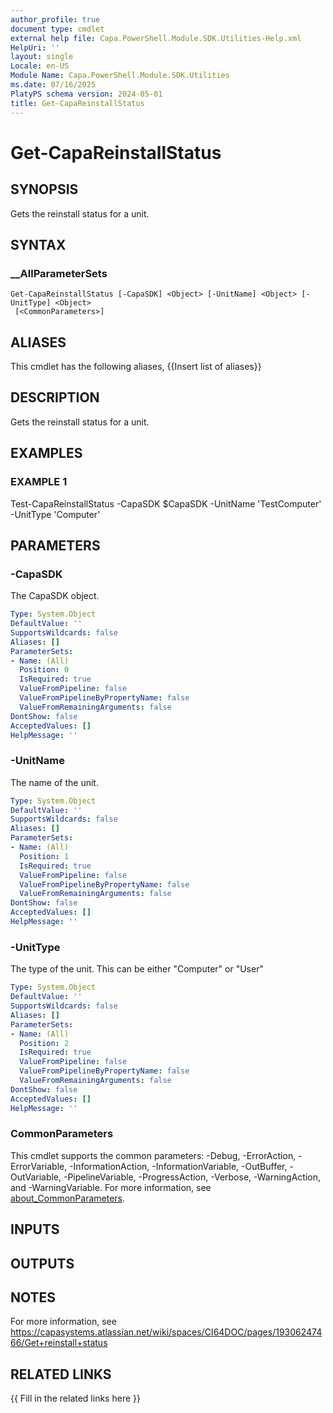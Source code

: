 ```yaml
---
author_profile: true
document type: cmdlet
external help file: Capa.PowerShell.Module.SDK.Utilities-Help.xml
HelpUri: ''
layout: single
Locale: en-US
Module Name: Capa.PowerShell.Module.SDK.Utilities
ms.date: 07/16/2025
PlatyPS schema version: 2024-05-01
title: Get-CapaReinstallStatus
---
```


# Get-CapaReinstallStatus

## SYNOPSIS

Gets the reinstall status for a unit.

## SYNTAX

### __AllParameterSets

```
Get-CapaReinstallStatus [-CapaSDK] <Object> [-UnitName] <Object> [-UnitType] <Object>
 [<CommonParameters>]
```

## ALIASES

This cmdlet has the following aliases,
  {{Insert list of aliases}}

## DESCRIPTION

Gets the reinstall status for a unit.

## EXAMPLES

### EXAMPLE 1

Test-CapaReinstallStatus -CapaSDK $CapaSDK -UnitName 'TestComputer' -UnitType 'Computer'

## PARAMETERS

### -CapaSDK

The CapaSDK object.

```yaml
Type: System.Object
DefaultValue: ''
SupportsWildcards: false
Aliases: []
ParameterSets:
- Name: (All)
  Position: 0
  IsRequired: true
  ValueFromPipeline: false
  ValueFromPipelineByPropertyName: false
  ValueFromRemainingArguments: false
DontShow: false
AcceptedValues: []
HelpMessage: ''
```

### -UnitName

The name of the unit.

```yaml
Type: System.Object
DefaultValue: ''
SupportsWildcards: false
Aliases: []
ParameterSets:
- Name: (All)
  Position: 1
  IsRequired: true
  ValueFromPipeline: false
  ValueFromPipelineByPropertyName: false
  ValueFromRemainingArguments: false
DontShow: false
AcceptedValues: []
HelpMessage: ''
```

### -UnitType

The type of the unit.
This can be either "Computer" or "User"

```yaml
Type: System.Object
DefaultValue: ''
SupportsWildcards: false
Aliases: []
ParameterSets:
- Name: (All)
  Position: 2
  IsRequired: true
  ValueFromPipeline: false
  ValueFromPipelineByPropertyName: false
  ValueFromRemainingArguments: false
DontShow: false
AcceptedValues: []
HelpMessage: ''
```

### CommonParameters

This cmdlet supports the common parameters: -Debug, -ErrorAction, -ErrorVariable,
-InformationAction, -InformationVariable, -OutBuffer, -OutVariable, -PipelineVariable,
-ProgressAction, -Verbose, -WarningAction, and -WarningVariable. For more information, see
[about_CommonParameters](https://go.microsoft.com/fwlink/?LinkID=113216).

## INPUTS

## OUTPUTS

## NOTES

For more information, see https://capasystems.atlassian.net/wiki/spaces/CI64DOC/pages/19306247466/Get+reinstall+status


## RELATED LINKS

{{ Fill in the related links here }}

